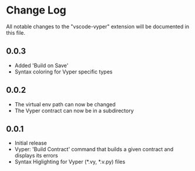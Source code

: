 # Change Log
All notable changes to the "vscode-vyper" extension will be documented in this file.

## 0.0.3
- Added 'Build on Save'
- Syntax coloring for Vyper specific types

## 0.0.2
- The virtual env path can now be changed
- The Vyper contract can now be in a subdirectory

## 0.0.1
- Initial release
- Vyper: 'Build Contract' command that builds a given contract and displays its errors
- Syntax Higlighting for Vyper (*.vy, *.v.py) files